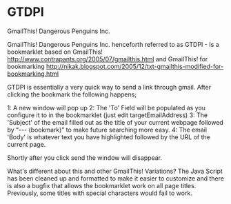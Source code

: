 GTDPI
=====

GmailThis! Dangerous Penguins Inc.


GmailThis! Dangerous Penguins Inc. henceforth referred to as GTDPI - Is a bookmarklet based on GmailThis! http://www.contrapants.org/2005/07/gmailthis.html  and GmailThis! for bookmarking http://nikak.blogspot.com/2005/12/txt-gmailthis-modified-for-bookmarking.html

GTDPI is essentially a very quick way to send a link through gmail. After clicking the bookmark the following happens;

1: A new window will pop up
2: The 'To' Field will be populated as you configure it to in the bookmarklet (just edit targetEmailAddress)
3: The 'Subject' of the email filled out as the title of your current webpage followed by “--- (bookmark)” to make future searching more easy.
4: The email 'Body' is whatever text you have highlighted followed by the URL of the current page. 

Shortly after you click send the window will disappear.

What's different about this and other GmailThis! Variations? The Java Script has been cleaned up and formatted to make it easier to customize and there is also a bugfix that allows the bookmarklet work on all page titles. Previously, some titles with special characters would fail to work.
